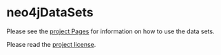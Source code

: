 # neo4jDataSets

Please see the [project Pages](https://jacquibo.github.io/neo4jDataSets/) for information on how to use the data sets.

Please read the [project license](https://github.com/jacquibo/neo4jDataSets/blob/main/LICENSE).
